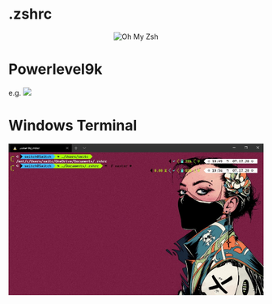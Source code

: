 # .zshrc

<p align="center">
  <img src="https://s3.amazonaws.com/ohmyzsh/oh-my-zsh-logo.png" alt="Oh My Zsh">
</p>

# Powerlevel9k 

e.g. 
 ![](https://raw.githubusercontent.com/bhilburn/powerlevel9k-logo/master/logo-banner.png)

# Windows Terminal

![](https://github.com/KuldeepSingh0/.zshrc/blob/master/shell.png?raw=true)
